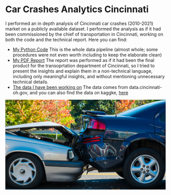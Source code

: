 # Car Crashes Analytics Cincinnati
I performed an in depth analysis of Cincinnati car crashes (2010-2021)  market on a publicly available dataset. I performed the analysis as if it had been commissioned by the chief of transportation in Cincinnati, working on both the code and the technical report.
Here you can find:
- [My Python Code](https://github.com/ANDREAaNAPPI/Car-Crashes-Analytics-Cincinnati/blob/main/Cincinnati_car_crashes.ipynb)
  This is the whole data pipeline (almost whole; some procedures were not even worth including to keep the elaborate clean)
- [My PDF Report](https://github.com/ANDREAaNAPPI/Car-Crashes-Analytics-Cincinnati/blob/main/Car%20crashes%20Cincinnati%20Report.pdf)
  The report was performed as if it had been the final product for the transoprtation department of Cincinnati, so I tried to present the insights and explain them in a non-technical language, including only meaningful insights, and 
  without mentioning unnecessary technical details.
- [The data I have been working on](https://github.com/ANDREAaNAPPI/Car-Crashes-Analytics-Cincinnati/blob/main/Cincinnati_CC.zip)
  The data comes from data.cincinnati-oh.gov, and you can also find the data on kaggke, [here](https://www.kaggle.com/datasets/steverusso/cincinnati-car-crash-data)


![image](https://github.com/ANDREAaNAPPI/Werhouse-of-stuff/blob/main/Auto-ongeluk.jpg)

